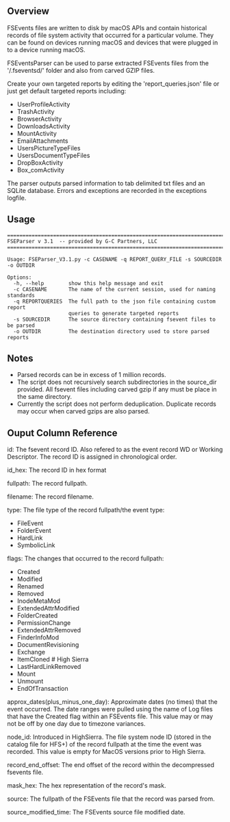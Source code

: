 Overview
---------------------

FSEvents files are written to disk by macOS APIs and contain historical records of file system activity that occurred for a particular volume. They can be found on devices running macOS and devices that were plugged in to a device running macOS.

FSEventsParser can be used to parse extracted FSEvents files from the '/.fseventsd/' folder and also from carved GZIP files. 

Create your own targeted reports by editing the 'report_queries.json' file or just get default targeted reports including:
- UserProfileActivity
- TrashActivity
- BrowserActivity
- DownloadsActivity
- MountActivity
- EmailAttachments
- UsersPictureTypeFiles
- UsersDocumentTypeFiles
- DropBoxActivity
- Box_comActivity


The parser outputs parsed information to tab delimited txt files and an SQLite database. Errors and exceptions are recorded in the exceptions logfile.

Usage
---------------------
    ==========================================================================
    FSEParser v 3.1  -- provided by G-C Partners, LLC
    ==========================================================================

    Usage: FSEParser_V3.1.py -c CASENAME -q REPORT_QUERY_FILE -s SOURCEDIR -o OUTDIR

    Options:
      -h, --help        show this help message and exit
      -c CASENAME       The name of the current session, used for naming standards
      -q REPORTQUERIES  The full path to the json file containing custom report
                        queries to generate targeted reports
      -s SOURCEDIR      The source directory containing fsevent files to be parsed
      -o OUTDIR         The destination directory used to store parsed reports

Notes
----------------------

- Parsed records can be in excess of 1 million records.
- The script does not recursively search subdirectories in the source_dir provided. All fsevent files including carved gzip if any must be place in the same directory.
- Currently the script does not perform deduplication. Duplicate records may occur when carved gzips are also parsed.


Ouput Column Reference
-----------------------

id: The fsevent record ID. Also refered to as the event record WD or Working Descriptor. The record ID is assigned in chronological order.

id_hex: The record ID in hex format

fullpath: The record fullpath.

filename: The record filename.

type: The file type of the record fullpath/the event type:
- FileEvent
- FolderEvent
- HardLink
- SymbolicLink

flags: The changes that occurred to the record fullpath:
- Created
- Modified
- Renamed
- Removed
- InodeMetaMod
- ExtendedAttrModified
- FolderCreated
- PermissionChange
- ExtendedAttrRemoved
- FinderInfoMod
- DocumentRevisioning
- Exchange
- ItemCloned        # High Sierra
- LastHardLinkRemoved
- Mount
- Unmount
- EndOfTransaction

approx_dates(plus_minus_one_day): Approximate dates (no times) that the event occurred. The date ranges were pulled using the name of Log files that have the Created flag within an FSEvents file. This value may or may not be off by one day due to timezone variances.

node_id: Introduced in HighSierra. The file system node ID (stored in the catalog file for HFS+) of the record fullpath at the time the event was recorded. This value is empty for MacOS versions prior to High Sierra.

record_end_offset: The end offset of the record within the decompressed fsevents file.

mask_hex: The hex representation of the record's mask.

source: The fullpath of the FSEvents file that the record was parsed from.

source_modified_time: The FSEvents source file modified date.